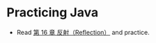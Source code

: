 # Practicing Java

- Read [第 16 章 反射（Reflection）](https://github.com/JustinSDK/JavaSE6Tutorial/blob/master/docs/CH16.md) and practice.